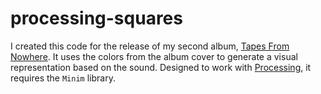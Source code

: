 # processing-squares

I created this code for the release of my second album, [Tapes From Nowhere](https://simonmartineau.bandcamp.com/album/tapes-from-nowhere). It uses the colors from the album cover to generate a visual representation based on the sound. Designed to work with [Processing](https://processing.org/), it requires the `Minim` library.
